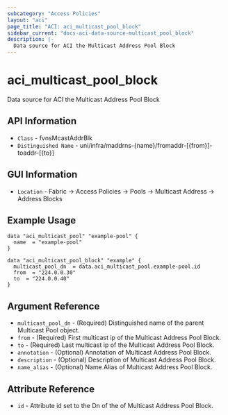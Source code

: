 ```yaml
---
subcategory: "Access Policies"
layout: "aci"
page_title: "ACI: aci_multicast_pool_block"
sidebar_current: "docs-aci-data-source-multicast_pool_block"
description: |-
  Data source for ACI the Multicast Address Pool Block
---
```


# aci_multicast_pool_block #

Data source for ACI the Multicast Address Pool Block

## API Information ##

* `Class` - fvnsMcastAddrBlk
* `Distinguished Name` - uni/infra/maddrns-{name}/fromaddr-[{from}]-toaddr-[{to}]

## GUI Information ##

* `Location` - Fabric -> Access Policies -> Pools -> Multicast Address -> Address Blocks

## Example Usage ##

```hcl
data "aci_multicast_pool" "example-pool" {
  name  = "example-pool"
}

data "aci_multicast_pool_block" "example" {
  multicast_pool_dn  = data.aci_multicast_pool.example-pool.id
  from  = "224.0.0.30"
  to  = "224.0.0.40"
}
```

## Argument Reference ##

* `multicast_pool_dn` - (Required) Distinguished name of the parent Multicast Pool object.
* `from` - (Required) First multicast ip of the Multicast Address Pool Block.
* `to` - (Required) Last multicast ip of the Multicast Address Pool Block.
* `annotation` - (Optional) Annotation of Multicast Address Pool Block.
* `description` - (Optional) Description of Multicast Address Pool Block.
* `name_alias` - (Optional) Name Alias of Multicast Address Pool Block.

## Attribute Reference ##

* `id` - Attribute id set to the Dn of the of Multicast Address Pool Block.
